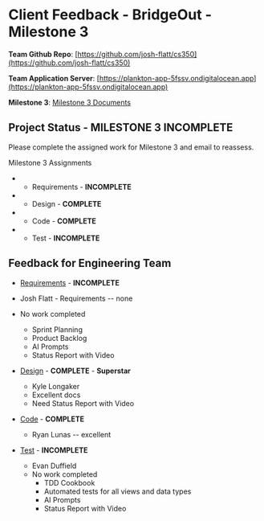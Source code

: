 # Client Feedback - BridgeOut - Milestone 3

**Team Github Repo**:  [https://github.com/josh-flatt/cs350](https://github.com/josh-flatt/cs350)

**Team Application Server**:  [https://plankton-app-5fssv.ondigitalocean.app](https://plankton-app-5fssv.ondigitalocean.app)

**Milestone 3**: [Milestone 3 Documents](https://github.com/josh-flatt/cs350/tree/main/Documents/Milestone-3)

## Project Status -  <b class="red p-2">MILESTONE 3 INCOMPLETE</b>

Please complete the assigned work for Milestone 3 and email to reassess.


Milestone 3 Assignments

*  - Requirements  - **INCOMPLETE**
*  - Design        - **COMPLETE**
*  - Code          - **COMPLETE**
*  - Test          - **INCOMPLETE**


## Feedback for Engineering Team

* [Requirements](https://github.com/josh-flatt/cs350/tree/main/Documents/Milestone-3/Requirements) -  <b class="red p-2">INCOMPLETE</b>
- Josh Flatt - Requirements -- none
* No work completed 
    * Sprint Planning
    * Product Backlog
    * AI Prompts
    * Status Report with Video

* [Design](https://github.com/josh-flatt/cs350/tree/main/Documents/Milestone-3/Design) - **COMPLETE**  -  <b class="green p-2">Superstar</b>
    - Kyle Longaker
    * Excellent docs
    * Need Status Report with Video

* [Code](https://github.com/josh-flatt/cs350/tree/main/Documents/Milestone-3/Code) - **COMPLETE**
    - Ryan Lunas -- excellent
    
* [Test](https://github.com/josh-flatt/cs350/tree/main/Documents/Milestone-3/Test) -  <b class="red p-2">INCOMPLETE</b>
    - Evan Duffield
    * No work completed 
        * TDD Cookbook
        * Automated tests for all views and data types
        * AI Prompts
        * Status Report with Video

